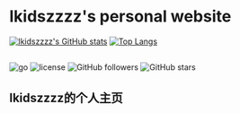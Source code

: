 # lkidszzzz's personal website

[![lkidszzzz's GitHub stats](https://github-readme-stats.vercel.app/api?username=lkidszzzz&show_icons=true&theme=dracula)](https://github.com/anuraghazra/github-readme-stats)
[![Top Langs](https://github-readme-stats.vercel.app/api/top-langs/?username=lkidszzzz&show_icons=true&theme=dracula)](https://github.com/anuraghazra/github-readme-stats)

##
![go](https://img.shields.io/github/go-mod/go-version/lkidszzzz/lkidszzzz-website)
![license](https://img.shields.io/github/license/lkidszzzz/lkidszzzz-website)
![GitHub followers](https://img.shields.io/github/followers/lkidszzzz?style=social)
![GitHub stars](https://img.shields.io/github/stars/lkidszzzz?style=social)

## lkidszzzz的个人主页
